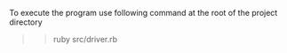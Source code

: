 To execute the program use following command at the root of the project directory

>> ruby src/driver.rb